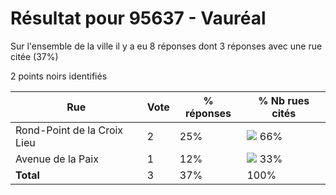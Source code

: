 # Résultat pour 95637 - Vauréal

Sur l'ensemble de la ville il y a eu 8 réponses dont 3 réponses avec une rue citée (37%)

2 points noirs identifiés

| Rue | Vote | % réponses | % Nb rues cités|
|-----|------|------------|----------------|
| Rond-Point de la Croix Lieu | 2 | 25% | <img src="../../img/bar_66.gif" />&nbsp;66%|
| Avenue de la Paix | 1 | 12% | <img src="../../img/bar_33.gif" />&nbsp;33%|
| **Total** | 3 | 37% | 100%|
